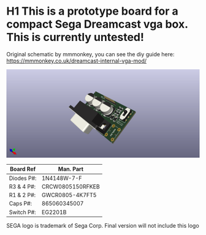 # H1 This is a prototype board for a compact Sega Dreamcast vga box. This is currently untested! 
Original schematic by mmmonkey, you can see the diy guide here: https://mmmonkey.co.uk/dreamcast-internal-vga-mod/

![3d view](https://raw.githubusercontent.com/HH-Point/D_Mini_VGA/main/DCVGA.png)

| Board Ref | Man. Part |
| --------- | --------- |
|Diodes P#: | 1N4148W-7-F | 
|R3 & 4 P#: | CRCW0805150RFKEB |
|R1 & 2 P#: | GWCR0805-4K7FT5 |
|Caps P#:  |865060345007 |
|Switch P#: | EG2201B |

SEGA logo is trademark of Sega Corp. 
Final version will not include this logo
